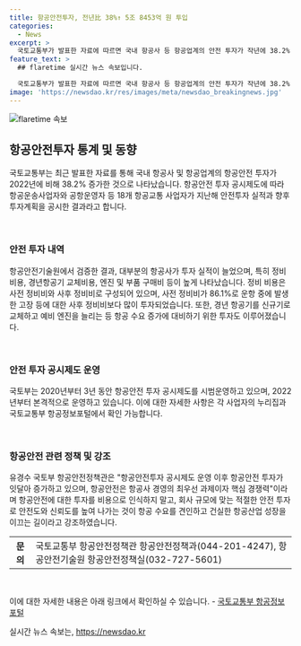 ```yaml
---
title: 항공안전투자, 전년比 38%↑ 5조 8453억 원 투입
categories:
  - News
excerpt: >
  국토교통부가 발표한 자료에 따르면 국내 항공사 등 항공업계의 안전 투자가 작년에 38.2% 증가한 5조 8453억 원을 기록했다. 이는 18개 항공교통 사업자가 공개한 지난해 안전투자 실적과 향후 투자계획을 종합한 결과로, 안전투자는 정비 비용, 경년항공기 교체비용, 엔진·부품 구매비 등으로 주로 이뤄졌다. 항공안전투자 공시제도 운영 이후 안전 투자가 증가하는 추세이며, 안전에 대한 투자가 항공산업의 중요한 경쟁력이라는 전망이다.
feature_text: >
  ## flaretime 실시간 뉴스 속보입니다.

  국토교통부가 발표한 자료에 따르면 국내 항공사 등 항공업계의 안전 투자가 작년에 38.2% 증가한 5조 8453억 원을 기록했다. 이는 18개 항공교통 사업자가 공개한 지난해 안전투자 실적과 향후 투자계획을 종합한 결과로, 안전투자는 정비 비용, 경년항공기 교체비용, 엔진·부품 구매비 등으로 주로 이뤄졌다. 항공안전투자 공시제도 운영 이후 안전 투자가 증가하는 추세이며, 안전에 대한 투자가 항공산업의 중요한 경쟁력이라는 전망이다.
image: 'https://newsdao.kr/res/images/meta/newsdao_breakingnews.jpg'
---
```


<p><img src="https://newsdao.kr/res/images/meta/newsdao_breakingnews.jpg" alt="flaretime 속보" /></p>

<h2 data-ke-size="size26">항공안전투자 통계 및 동향</h2>

<p>국토교통부는 최근 발표한 자료를 통해 국내 항공사 및 항공업계의 항공안전 투자가 2022년에 비해 38.2% 증가한 것으로 나타났습니다. 항공안전 투자 공시제도에 따라 항공운송사업자와 공항운영자 등 18개 항공교통 사업자가 지난해 안전투자 실적과 향후 투자계획을 공시한 결과라고 합니다.</p>

<p data-ke-size="size16">&nbsp;</p>

<h3>안전 투자 내역</h3>

<p>항공안전기술원에서 검증한 결과, 대부분의 항공사가 투자 실적이 늘었으며, 특히 정비 비용, 경년항공기 교체비용, 엔진 및 부품 구매비 등이 높게 나타났습니다. 정비 비용은 사전 정비비와 사후 정비비로 구성되어 있으며, 사전 정비비가 86.1%로 운항 중에 발생한 고장 등에 대한 사후 정비비보다 많이 투자되었습니다. 또한, 경년 항공기를 신규기로 교체하고 예비 엔진을 늘리는 등 항공 수요 증가에 대비하기 위한 투자도 이루어졌습니다.</p>

<p data-ke-size="size16">&nbsp;</p>

<h3>안전 투자 공시제도 운영</h3>

<p>국토부는 2020년부터 3년 동안 항공안전 투자 공시제도를 시범운영하고 있으며,   2022년부터 본격적으로 운영하고 있습니다. 
이에 대한 자세한 사항은 각 사업자의 누리집과 국토교통부 항공정보포털에서 확인 가능합니다.</p>

<p data-ke-size="size16">&nbsp;</p>

<h3>항공안전 관련 정책 및 강조</h3>

<p>유경수 국토부 항공안전정책관은 "항공안전투자 공시제도 운영 이후 항공안전 투자가 잇달아 증가하고 있으며, 항공안전은 항공사 경영의 최우선 과제이자 핵심 경쟁력"이라며 항공안전에 대한 투자를 비용으로 인식하지 말고, 회사 규모에 맞는 적절한 안전 투자로 안전도와 신뢰도를 높여 나가는 것이 항공 수요를 견인하고 건실한 항공산업 성장을 이끄는 길이라고 강조하였습니다.</p>

<table>
    <tr>
        <th>문의</th>
        <td>국토교통부 항공안전정책관 항공안전정책과(044-201-4247), 항공안전기술원 항공안전정책실(032-727-5601)</td>
    </tr>
</table>

<p data-ke-size="size16">&nbsp;</p>

<p>이에 대한 자세한 내용은 아래 링크에서 확인하실 수 있습니다. 
- <a href="www.airportal.go.kr">국토교통부 항공정보포털</a></p>
실시간 뉴스 속보는, <a href="https://newsdao.kr" rel="dofollow">https://newsdao.kr</a>



